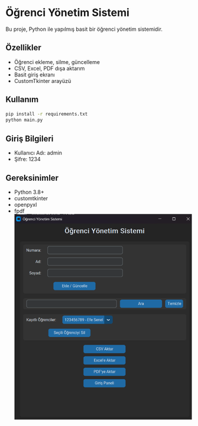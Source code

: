 
# Öğrenci Yönetim Sistemi

Bu proje, Python ile yapılmış basit bir öğrenci yönetim sistemidir.

## Özellikler
- Öğrenci ekleme, silme, güncelleme
- CSV, Excel, PDF dışa aktarım
- Basit giriş ekranı
- CustomTkinter arayüzü

## Kullanım
```bash
pip install -r requirements.txt
python main.py
```

## Giriş Bilgileri
- Kullanıcı Adı: admin
- Şifre: 1234

## Gereksinimler
- Python 3.8+
- customtkinter
- openpyxl
- fpdf
![Ekran Görüntüsü](ekran-goruntusu.png)
